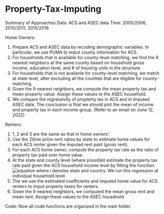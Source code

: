 # Property-Tax-Imputing

Summary of Approaches
Data: ACS and ASEC data
Time: 2005/2006, 2010/2011, 2015/2016

Home Owners:
1. Prepare ACS and ASEC data by recoding demographic variables. In particular, we use PUMA to imput county information for ACS.
2. For households that is available for county-level matching, we find the 9 nearest neighbors at the same county based on household gross income, education level, and # of housing units in the structure. 
3. For households that is not availanle for county-level matching, we match at state level, after excluding all the counties that are eligible for county-matching. 
4. Given the 9 nearest neighbors, we compute the mean property tax and mean property value. Assign these values to the ASEC household.
5. We compare the regressivity of propterty tax in ACS and in imputed ASEC data. The conclusion is that we should plot the mean of income and property tax in each income group. (Refer to an email on June 12, 2022)

Renters:
1. 1, 2 and 3 are the same as that in home owners'.
5. Use the Zillow price-rent ratios by state to estimate home values for each ACS renter given the imputed rent paid (gross rent). 
6. For each ACS home owner, compute the property tax rate as the ratio of property tax paid over home value.
7. At the state and county level (where possible) estimate the property tax rate paid given the ACS household income level by fitting the function:
![equation](https://latex.codecogs.com/svg.image?\tau_i(y)&space;=&space;\alpha_{0,i}&space;&plus;&space;\alpha_{1,i}\log(y)&space;&plus;&space;\alpha_{2,i}\log(y)^2&space;)
where i denotes state and country. We run this regression at individual household level.
8. The we use the estimated coefficients and imputed home value for ACS renters to imput property taxes for renters.
4. Given the 9 nearest neighbors, we computed the mean gross rent and mean rent. Assign these values to the ASEC household.

Code:
Now all code functions are organized in the main folder.

